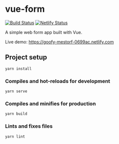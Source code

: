 # vue-form

[![Build Status](https://travis-ci.com/tkhoa2711/vue-form.svg?branch=master)](https://travis-ci.com/tkhoa2711/vue-form)
[![Netlify Status](https://api.netlify.com/api/v1/badges/aa1a738e-c0cf-405d-8d91-4f2c0db260b2/deploy-status)](https://app.netlify.com/sites/goofy-mestorf-0699ac/deploys)

A simple web form app built with Vue.

Live demo: https://goofy-mestorf-0699ac.netlify.com

## Project setup
```
yarn install
```

### Compiles and hot-reloads for development
```
yarn serve
```

### Compiles and minifies for production
```
yarn build
```

### Lints and fixes files
```
yarn lint
```

